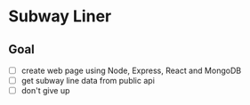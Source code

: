 # Subway Liner

## Goal

- [ ] create web page using Node, Express, React and MongoDB
- [ ] get subway line data from public api
- [ ] don't give up